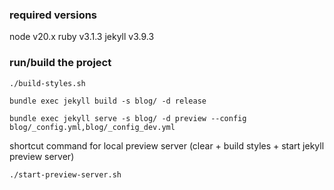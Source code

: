 ### required versions

node v20.x
ruby v3.1.3
jekyll v3.9.3

### run/build the project

    ./build-styles.sh

    bundle exec jekyll build -s blog/ -d release

    bundle exec jekyll serve -s blog/ -d preview --config blog/_config.yml,blog/_config_dev.yml

shortcut command for local preview server (clear + build styles + start jekyll preview server)

    ./start-preview-server.sh

